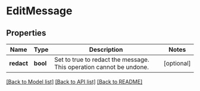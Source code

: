 # EditMessage

## Properties
Name | Type | Description | Notes
------------ | ------------- | ------------- | -------------
**redact** | **bool** | Set to true to redact the message. This operation cannot be undone. | [optional] 

[[Back to Model list]](../README.md#documentation-for-models) [[Back to API list]](../README.md#documentation-for-api-endpoints) [[Back to README]](../README.md)


